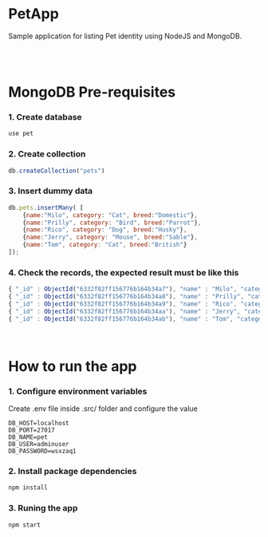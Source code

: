 # PetApp

Sample application for listing Pet identity using NodeJS and MongoDB.

<br>
<br>

# MongoDB Pre-requisites

### 1. Create database
```javascript
use pet
```

### 2. Create collection
```javascript
db.createCollection("pets")
```

### 3. Insert dummy data
```javascript
db.pets.insertMany( [
    {name:"Milo", category: "Cat", breed:"Domestic"},
    {name:"Prilly", category: "Bird", breed:"Parrot"},
    {name:"Rico", category: "Dog", breed:"Husky"},
    {name:"Jerry", category: "Mouse", breed:"Sable"},
    {name:"Tom", category: "Cat", breed:"British"}
]);
```

### 4. Check the records, the expected result must be like this
```javascript
{ "_id" : ObjectId("6332f82ff156776b164b34a7"), "name" : "Milo", "category" : "Cat", "breed" : "Domestic" }
{ "_id" : ObjectId("6332f82ff156776b164b34a8"), "name" : "Prilly", "category" : "Bird", "breed" : "Parrot" }
{ "_id" : ObjectId("6332f82ff156776b164b34a9"), "name" : "Rico", "category" : "Dog", "breed" : "Husky" }
{ "_id" : ObjectId("6332f82ff156776b164b34aa"), "name" : "Jerry", "category" : "Mouse", "breed" : "Sable" }
{ "_id" : ObjectId("6332f82ff156776b164b34ab"), "name" : "Tom", "category" : "Cat", "breed" : "British" }
```

<br>

# How to run the app

### 1. Configure environment variables
Create .env file inside .src/ folder and configure the value
```
DB_HOST=localhost
DB_PORT=27017
DB_NAME=pet
DB_USER=adminuser
DB_PASSWORD=wsxzaq1
```

### 2. Install package dependencies
```bash
npm install
```

### 3. Runing the app
```bash
npm start
```